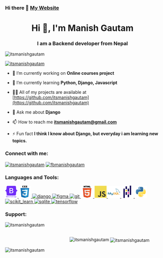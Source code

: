 ### Hi there 👋 <a href="https://itsmanishgautam.github.io/resume/">My Website</a>

<h1 align="center">Hi 👋, I'm Manish Gautam</h1>
<h3 align="center">I am a Backend developer from Nepal</h3>

<p align="left"> <img src="https://komarev.com/ghpvc/?username=itsmanishgautam&label=Profile%20views&color=0e75b6&style=flat" alt="itsmanishgautam" /> </p>

<p align="left"> <a href="https://github.com/ryo-ma/github-profile-trophy"><img src="https://github-profile-trophy.vercel.app/?username=itsmanishgautam" alt="itsmanishgautam" /></a> </p>

- 🔭 I’m currently working on **Online courses project**

- 🌱 I’m currently learning **Python, Django, Javascript**

- 👨‍💻 All of my projects are available at [https://github.com/itsmanishgautam](https://github.com/itsmanishgautam)

- 💬 Ask me about **Django**

- 📫 How to reach me **itsmanishgautam@gmail.com**

- ⚡ Fun fact **I think I know about Django, but everyday i am learning new topics.**

<h3 align="left">Connect with me:</h3>
<p align="left">
<a href="https://linkedin.com/in/itsmanishgautam" target="blank"><img align="center" src="https://raw.githubusercontent.com/rahuldkjain/github-profile-readme-generator/master/src/images/icons/Social/linked-in-alt.svg" alt="itsmanishgautam" height="30" width="40" /></a>
<a href="https://fb.com/fbmanishgautam" target="blank"><img align="center" src="https://raw.githubusercontent.com/rahuldkjain/github-profile-readme-generator/master/src/images/icons/Social/facebook.svg" alt="fbmanishgautam" height="30" width="40" /></a>
</p>

<h3 align="left">Languages and Tools:</h3>
<p align="left"> <a href="https://getbootstrap.com" target="_blank" rel="noreferrer"> <img src="https://raw.githubusercontent.com/devicons/devicon/master/icons/bootstrap/bootstrap-plain-wordmark.svg" alt="bootstrap" width="40" height="40"/> </a> <a href="https://www.w3schools.com/css/" target="_blank" rel="noreferrer"> <img src="https://raw.githubusercontent.com/devicons/devicon/master/icons/css3/css3-original-wordmark.svg" alt="css3" width="40" height="40"/> </a> <a href="https://www.djangoproject.com/" target="_blank" rel="noreferrer"> <img src="https://cdn.worldvectorlogo.com/logos/django.svg" alt="django" width="40" height="40"/> </a> <a href="https://www.figma.com/" target="_blank" rel="noreferrer"> <img src="https://www.vectorlogo.zone/logos/figma/figma-icon.svg" alt="figma" width="40" height="40"/> </a> <a href="https://git-scm.com/" target="_blank" rel="noreferrer"> <img src="https://www.vectorlogo.zone/logos/git-scm/git-scm-icon.svg" alt="git" width="40" height="40"/> </a> <a href="https://www.w3.org/html/" target="_blank" rel="noreferrer"> <img src="https://raw.githubusercontent.com/devicons/devicon/master/icons/html5/html5-original-wordmark.svg" alt="html5" width="40" height="40"/> </a> <a href="https://developer.mozilla.org/en-US/docs/Web/JavaScript" target="_blank" rel="noreferrer"> <img src="https://raw.githubusercontent.com/devicons/devicon/master/icons/javascript/javascript-original.svg" alt="javascript" width="40" height="40"/> </a> <a href="https://www.mysql.com/" target="_blank" rel="noreferrer"> <img src="https://raw.githubusercontent.com/devicons/devicon/master/icons/mysql/mysql-original-wordmark.svg" alt="mysql" width="40" height="40"/> </a> <a href="https://pandas.pydata.org/" target="_blank" rel="noreferrer"> <img src="https://raw.githubusercontent.com/devicons/devicon/2ae2a900d2f041da66e950e4d48052658d850630/icons/pandas/pandas-original.svg" alt="pandas" width="40" height="40"/> </a> <a href="https://www.python.org" target="_blank" rel="noreferrer"> <img src="https://raw.githubusercontent.com/devicons/devicon/master/icons/python/python-original.svg" alt="python" width="40" height="40"/> </a> <a href="https://scikit-learn.org/" target="_blank" rel="noreferrer"> <img src="https://upload.wikimedia.org/wikipedia/commons/0/05/Scikit_learn_logo_small.svg" alt="scikit_learn" width="40" height="40"/> </a> <a href="https://www.sqlite.org/" target="_blank" rel="noreferrer"> <img src="https://www.vectorlogo.zone/logos/sqlite/sqlite-icon.svg" alt="sqlite" width="40" height="40"/> </a> <a href="https://www.tensorflow.org" target="_blank" rel="noreferrer"> <img src="https://www.vectorlogo.zone/logos/tensorflow/tensorflow-icon.svg" alt="tensorflow" width="40" height="40"/> </a> </p>

<h3 align="left">Support:</h3>
<p><a href="https://www.buymeacoffee.com/itsmanishgautam"> <img align="left" src="https://cdn.buymeacoffee.com/buttons/v2/default-yellow.png" height="50" width="210" alt="itsmanishgautam" /></a></p><br><br>

<p><img align="left" src="https://github-readme-stats.vercel.app/api/top-langs?username=itsmanishgautam&show_icons=true&locale=en&layout=compact" alt="itsmanishgautam" /></p>

<p>&nbsp;<img align="center" src="https://github-readme-stats.vercel.app/api?username=itsmanishgautam&show_icons=true&locale=en" alt="itsmanishgautam" /></p>

<p><img align="center" src="https://github-readme-streak-stats.herokuapp.com/?user=itsmanishgautam&" alt="itsmanishgautam" /></p>

